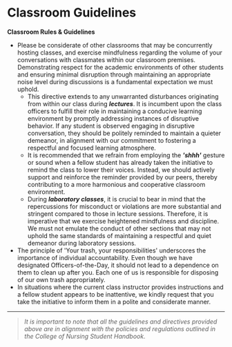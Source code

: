 # Classroom Guidelines

**Classroom Rules & Guidelines**

* Please be considerate of other classrooms that may be concurrently hosting classes, and exercise mindfulness regarding the volume of your conversations with classmates within our classroom premises. Demonstrating respect for the academic environments of other students and ensuring minimal disruption through maintaining an appropriate noise level during discussions is a fundamental expectation we must uphold.
  * This directive extends to any unwarranted disturbances originating from within our class during _**lectures**_. It is incumbent upon the class officers to fulfill their role in maintaining a conducive learning environment by promptly addressing instances of disruptive behavior. If any student is observed engaging in disruptive conversation, they should be politely reminded to maintain a quieter demeanor, in alignment with our commitment to fostering a respectful and focused learning atmosphere.
  * It is recommended that we refrain from employing the _**'shhh'**_ gesture or sound when a fellow student has already taken the initiative to remind the class to lower their voices. Instead, we should actively support and reinforce the reminder provided by our peers, thereby contributing to a more harmonious and cooperative classroom environment.
  * During _**laboratory classes**_, it is crucial to bear in mind that the repercussions for misconduct or violations are more substantial and stringent compared to those in lecture sessions. Therefore, it is imperative that we exercise heightened mindfulness and discipline. We must not emulate the conduct of other sections that may not uphold the same standards of maintaining a respectful and quiet demeanor during laboratory sessions.
* The principle of 'Your trash, your responsibilities' underscores the importance of individual accountability. Even though we have designated Officers-of-the-Day, it should not lead to a dependence on them to clean up after you. Each one of us is responsible for disposing of our own trash appropriately.
* In situations where the current class instructor provides instructions and a fellow student appears to be inattentive, we kindly request that you take the initiative to inform them in a polite and considerate manner.

***

> _It is important to note that all the guidelines and directives provided above are in alignment with the policies and regulations outlined in the College of Nursing Student Handbook._
